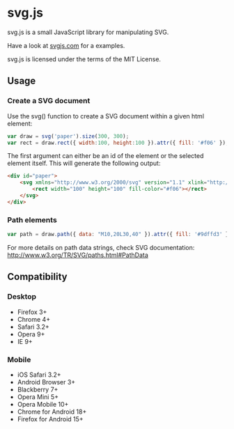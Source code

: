 # svg.js

svg.js is a small JavaScript library for manipulating SVG.

Have a look at [svgjs.com](http://svgjs.com) for a examples.

svg.js is licensed under the terms of the MIT License.


## Usage

### Create a SVG document

Use the svg() function to create a SVG document within a given html element:

```javascript
var draw = svg('paper').size(300, 300);
var rect = draw.rect({ width:100, height:100 }).attr({ fill: '#f06' });
```
The first argument can either be an id of the element or the selected element itself.
This will generate the following output:

```html
<div id="paper">
	<svg xmlns="http://www.w3.org/2000/svg" version="1.1" xlink="http://www.w3.org/1999/xlink" width="300" height="300">
		<rect width="100" height="100" fill-color="#f06"></rect>
	</svg>
</div>
```

### Path elements

```javascript
var path = draw.path({ data: "M10,20L30,40" }).attr({ fill: '#9dffd3' });
```

For more details on path data strings, check SVG documentation:
http://www.w3.org/TR/SVG/paths.html#PathData


## Compatibility

### Desktop
- Firefox 3+
- Chrome 4+
- Safari 3.2+
- Opera 9+
- IE 9+

### Mobile
- iOS Safari 3.2+
- Android Browser 3+
- Blackberry 7+
- Opera Mini 5+
- Opera Mobile 10+
- Chrome for Android 18+
- Firefox for Android 15+